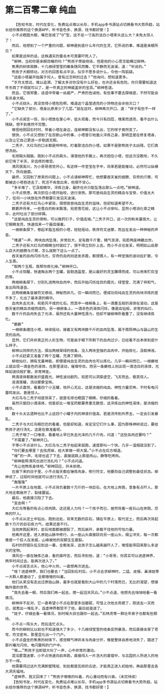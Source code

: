 # 第二百零二章 纯血
        【告知书友，时代在变化，免费站点难以长存，手机app多书源站点切换看书大势所趋，站长给你推荐的这个换源APP，听书音色多、换源、找书都好使！】
       小不点瞪圆大眼，嘴巴张成了“O”型，这不足一寸高的洁白小塔来头这么大？未免太惊人了！
       而后，他想到了一个严重的问题，柳神是到底什么年代的生灵，它所说的事，难道是亲眼所见？
       如果是这样的话，这株通天的雷击木可真要吓死人了。
       “柳神，当初你是亲眼目睹的吗？”熊孩子旁敲侧击，但是他的小心思怎能瞒过柳神。
       焦黑的树体寂静，十几根绿莹莹的嫩条随风而舞，它平静而无波澜，道：“听说的。”
       熊孩子大眼转动，对方的回答有点平淡，似乎不愿多说什么，令他一阵狐疑。
       “这座小塔最开始属于何人，曾有过怎样的过去？”他询问，想知道更多。
       “岁月太悠远，难以追溯，了解太多对你没有什么好处，也许还会有危险。你只需要知道这件东西了不得就可以了，是一件真正的神威盖世的宝具。”柳神答道。
       而且，它很郑重，话语中带着一丝威严，严肃的告诫他，有些事不要去探根底，不然可能会有杀身大祸。
       小不点挠头，真没觉得小塔危险啊，难道这个晶莹透亮的小饰物还会杀他灭口？
       “它缺失了部分，塔身比原来少了几层。”就在这时，柳神再次开口，道：“样子有些不一样了。”
       小不点闻言一惊，将小塔放在掌心中，低头观看，而今只有四层，瑰美而透亮，看不出什么残缺，想不到竟然不完整。
       难怪他刚回石村时，带着小塔在身边，连柳神都没有认出，它的样子竟然变了。
       很快，小不点又想到了在百断山中的事，小塔曾引地凰火淬炼己身，那明显是在修复塔身，以及让它自己更进一步剔透无暇。
       二秃子、大红鸟的口水都是哗哗地，盯着那洁白的小塔，如果不是那熊孩子太凶残，它们真想洗劫。
       毛球贼头贼脑，跳到小不点的肩头，滑落他的手腕上，再次抱住小塔，但这次没敢咬，不久前它啃了半天，牙齿疼的难受。
       清风很高兴，为小哥哥感觉开心，有这样一件至宝在手中，将来若是能催动，必然可以纵横天下，所向披靡。
       最终，又回到了原来的问题上，小不点请柳神帮忙，他想要吞天雀的翅膀、穷奇的爪臂，可都被这小塔吞进去了，死活不肯放出来，他很不甘心。
       “多半难了，它汲取精华，淬炼己身，最终也许只能坠落出那么一点吧。”柳神道。
       小不点愤懑，再次抓住小塔开始咬，进行泄愤。那可是纯血生灵的精血与宝骨，价值太大了，任何一小块放在外界都要引发滔天波澜。
       二秃子还有大红鸟心中紧张，很想尝尝纯血生灵的滋味，但却知道希望不大。
       簌簌声传来，一些雪白的粉末飘落，宛若雪花般，这让小不点惨叫，显然小塔消化骨之精华，此时吐出了部分碎屑。
       “这是纯血生灵的骨粉，可以做药引子，价值连城。”二秃子开口，这一次的粉末量很大，让它眼睛发亮，快速找来一个器皿接着。
       一根柳条探下，卷起羊脂玉般的小塔，轻轻摇动，秩序符文迷蒙，而且在发出一种神秘的声音。
       “噗通”一声，两块血肉坠落，非常巨大，足有数千斤重，精气澎湃，宛若两座神藏出世。
       二秃子还有大红鸟的眼睛当时就红了，恨不得立刻扑上去。而小不点也发呆，明明如山岳那么巨大的翅膀与爪臂，怎么就剩下这么一点了。
       吞天雀的血肉闪烁乌光，穷奇的血肉则迸发赤霞，都很慑人，有一种至强的波动在扩散，令人生畏。
       “取两个玉瓶，我帮你炼化掉。”柳神开口。
       小不点惊醒，快速掏出两个玉罐，皆剔透晶莹，是以最好的灵玉雕琢而成，可以用来贮存宝药等。
       两根柳条探下，分别扎进两块血肉中，而后开始闪烁炫目的霞光，绿莹莹，充满了祥和气，发出阵阵道音。
       这两根嫩条皆被符文缭绕，神秘而非凡，仅一瞬间而已，便成功将纯血生灵的肉块淬炼的差不多了，化出了最本源的精华。
       血肉失去光泽，宛若风干成的化石。而其中一根柳条上，有一滴墨玉般的液体在滚动，这是吞天雀的精血浓缩而成的。另一根柳条上，一滴赤色的液体闪烁，像是血钻般，非常的灿烂。
       数千斤的血肉失去了光泽，虽然还有大量神性源力，但却不被柳神所看重了，没有继续炼化。
       “簌簌”
       一根柳条缠住小塔，继续摇动，接着又有两块数千斤的血肉坠落，属于南陨神山与嶷山的生灵的血肉。
       显然，它们并非真正的人形生物，可是由于眼下所剩下的血肉过少，已经看不出本体到底什么样子。
       柳神以同样的方法，探出两根翠绿的枝条，没入两块至强的血肉中，开始炼化，汲取神液。
       小不点赶紧又准备了两个玉罐，充满了期待。
       柳枝灿烂，拥有无量神能，即便是纯血生灵的血肉也可以炼化。几乎一瞬间而已，一根嫩枝上就出现一滴金色的液体，在那里滚动，璀璨夺目。而另一条嫩枝上则出现一滴洁白的液体，光辉如波纹般扩散，非常神圣。
       两滴液体都散发炽盛霞光，神性波动剧烈，宛若可以洞穿虚空，飞天而去，极其惊人。
       液滴落罐，流动蒙蒙宝辉。
       小不点喜悦，看着四个小玉罐，他开心无比，这是浓缩的纯血，神性力量恐怖，不时有电闪雷鸣发出，甚是惊人。
       大红鸟与二秃子彻底惊呆了，就是毛球也瞪圆了眼睛，仔细的看着。
       虽然只是四小滴液体，但是却比一堆宝药都要贵重无数倍，这淬炼出的神性液体，是浓缩的精华。
       数十头太古遗种也比不上这四个小罐子内的神液价值高，若是流传到外界去，一定会引发暴乱。
       二秃子与大红鸟眼巴巴的看着，但是却知道，肯定没它们什么事，因为那株神树说过，要给熊孩子进行洗礼，这是在做准备呢。
       二秃子咽了一口唾液，看着地上早已失去光泽的几千斤肉，问道：“这些血肉还要吗？”
       “不需要了。”柳神开口。
       不等小不点说什么，大红鸟与二秃子抬起来就跑，速度那叫一个快，几乎一溜烟就没影了。
       “你们要去哪里？去找虎婶，给大家做一顿大餐。”小不点在后方喊道。
       “嗖”的一声，毛球也追了下去，直接就跳上那座肉山，静等吃烤肉。
       “柳神能帮清风也进行洗礼吗？”小不点问道。
       “先让他熬炼身体吧。”柳神回应，并未拒绝。
       在接下来的日子里，小不点每天都在锤炼肉身，修行符文，他要将自己调整到最佳状态。柳神说了，过段时间他就可以进行洗礼了。
       “轰隆隆”
       一片平原上在地震，小不点背负着数十万斤的一块巨石，在大地上奔跑，景象有点吓人，那大地全都崩开了，裂缝蔓延。
       最后，他直接沉陷了下去。
       “变态啊！”
       大红鸟等看的有点心惊肉跳，这还是人力吗？一个孩子而已，居然背着一座石山在奔跑，恐怖的吓人。
       小不点从泥土中钻出，跑到远处，背来无数的巨石，铺在平原上，取代泥土，而后再次背起数十万斤的巨石练力气，结果还是不行。
       当他奔跑起来时，岩石地面都被蹬裂了，而后崩开，承载不住他的可怕力量。
       他离开这里，进入原始山脉中修行，从一座山头直接跃向另一座山头，烟尘冲天，每一次都像是一个巨人在发威，山峰被他的双脚生生震裂。
       石村的狩猎队伍见到这一幕，全都发呆，这孩子怎么越来越吓人了，难怪能带回来那么多逆天的宝物。
       清风也一直在锤炼己身，看的直咋舌，而后寻到他，道：“小哥哥，你其实可以进虚神界，两年时间过去，能再次进入了。”
       小不点闻言点头，他心中火热，一直想再次进去。
       “啥？进虚神界，我们也要去！”当回到石村后，小不点去求柳神时，二猛、皮猴、鼻涕娃等一大群人都激动了，全都嗷嗷的叫着。
       他们从来没有走出过原始山脉，最多也就是看到大山中的几个村落而已，无比的渴望，想接触外面的世界。
       “我先去看一眼，然后我们再一起去，搅一起滔天风云。”小不点道，他想先去悄悄地看一看情况。
       柳神并不反对，它一直希望小不点在那里多加磨砺，可惜上次他太奇葩了，刚进去一天而已，就惹出一堆乱子，连虚神界都受不了他，最后给驱逐了。
       “娃子，仔细去看一看情况，到时候大叔也跟你一起去。”石林虎等一群壮年男子也都有些期待。
       小不点一阵头大，而后连忙点头。
       而今的柳树比以前也不知道强大了多少，十几根绿莹莹的枝条突然暴涨，而后直接击穿了苍穹，符文密布，那里显化出一个门户。
       小不点盘坐的焦黑的树体下，感觉精气神并未与肉身分开，像是整体自原地消失了，踏进了那片曦光闪烁、电闪雷鸣的门户中。
       “嗷……”熊孩子当即就大叫了一声，心中非常的激动。
       混沌雾霭迷蒙，小不点快速向前奔跑，直接闯入一片浩大的废墟中，与古国的人所进入的地方不一样。
       他需要闯过这片充满断壁残垣、到处都是瓦砾的古迹，才能真正进入初始地，再由那里去各大洞天福地。
       “虚神界，我又回来了！”熊孩子嗷嗷的叫着，内心激动而有兴奋。（未完待续）
       【告知书友，时代在变化，免费站点难以长存，手机app多书源站点切换看书大势所趋，站长给你推荐的这个换源APP，听书音色多、换源、找书都好使！】